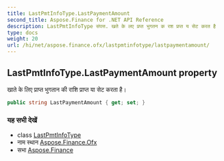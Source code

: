 ```yaml
---
title: LastPmtInfoType.LastPaymentAmount
second_title: Aspose.Finance for .NET API Reference
description: LastPmtInfoType संपत्त. खते के लए प्रप्त भुगतन क रश प्रप्त य सेट करत है
type: docs
weight: 20
url: /hi/net/aspose.finance.ofx/lastpmtinfotype/lastpaymentamount/
---
```

## LastPmtInfoType.LastPaymentAmount property

खाते के लिए प्राप्त भुगतान की राशि प्राप्त या सेट करता है।

```csharp
public string LastPaymentAmount { get; set; }
```

### यह सभी देखें

* class [LastPmtInfoType](../)
* नाम स्थान [Aspose.Finance.Ofx](../../lastpmtinfotype/)
* सभा [Aspose.Finance](../../../)


